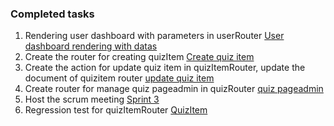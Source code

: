 ### Completed tasks

1. Rendering user dashboard with parameters in userRouter [User dashboard rendering with datas](https://github.com/MUN-COMP6905/project-eteam/issues/170)
2. Create the router for creating quizItem [Create quiz item](https://github.com/MUN-COMP6905/project-eteam/issues/173)
3. Create the action for update quiz item in quizItemRouter, update the document of quizitem router [update quiz item ](https://github.com/MUN-COMP6905/project-eteam/issues/181)
4. Create router for manage quiz pageadmin in quizRouter [quiz pageadmin](https://github.com/MUN-COMP6905/project-eteam/issues/187)
5. Host the scrum meeting [Sprint 3](https://github.com/MUN-COMP6905/project-eteam/issues/176)
6. Regression test for quizItemRouter [QuizItem](https://github.com/MUN-COMP6905/project-eteam/issues/197)
